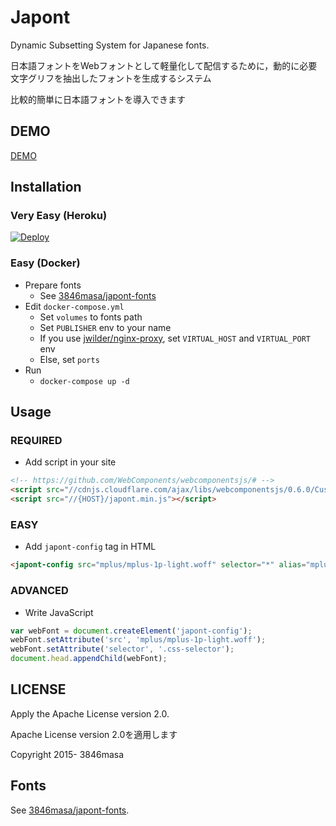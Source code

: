 # Japont

Dynamic Subsetting System for Japanese fonts.

日本語フォントをWebフォントとして軽量化して配信するために，動的に必要文字グリフを抽出したフォントを生成するシステム

比較的簡単に日本語フォントを導入できます

## DEMO

[DEMO](https://japont.herokuapp.com)

## Installation

### Very Easy (Heroku)

[![Deploy](https://www.herokucdn.com/deploy/button.png)](https://heroku.com/deploy)

### Easy (Docker)

- Prepare fonts
  - See [3846masa/japont-fonts]
- Edit ``docker-compose.yml``
  - Set ``volumes`` to fonts path
  - Set ``PUBLISHER`` env to your name
  - If you use [jwilder/nginx-proxy], set ``VIRTUAL_HOST`` and ``VIRTUAL_PORT`` env
  - Else, set ``ports``
- Run
  - ``docker-compose up -d``

## Usage

### REQUIRED

- Add script in your site

```html
<!-- https://github.com/WebComponents/webcomponentsjs/# -->
<script src="//cdnjs.cloudflare.com/ajax/libs/webcomponentsjs/0.6.0/CustomElements.min.js"></script>
<script src="//{HOST}/japont.min.js"></script>
```

### EASY

- Add ``japont-config`` tag in HTML

```html
<japont-config src="mplus/mplus-1p-light.woff" selector="*" alias="mplus"/>
```

### ADVANCED

- Write JavaScript

```js
var webFont = document.createElement('japont-config');
webFont.setAttribute('src', 'mplus/mplus-1p-light.woff');
webFont.setAttribute('selector', '.css-selector');
document.head.appendChild(webFont);
```

## LICENSE

Apply the Apache License version 2.0.

Apache License version 2.0を適用します

Copyright 2015- 3846masa

## Fonts

See [3846masa/japont-fonts].

[jwilder/nginx-proxy]: https://github.com/jwilder/nginx-proxy
[3846masa/japont-fonts]: https://github.com/3846masa/japont-fonts
